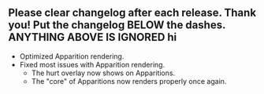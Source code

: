 Please clear changelog after each release.
Thank you!
Put the changelog BELOW the dashes. ANYTHING ABOVE IS IGNORED
hi
-----------------
- Optimized Apparition rendering.
- Fixed most issues with Apparition rendering.
  - The hurt overlay now shows on Apparitions.
  - The "core" of Apparitions now renders properly once again.
